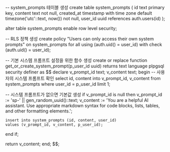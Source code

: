 -- system_prompts 테이블 생성
create table system_prompts (
  id text primary key,
  content text not null,
  created_at timestamp with time zone default timezone('utc'::text, now()) not null,
  user_id uuid references auth.users(id)
);

alter table system_prompts enable row level security;

-- RLS 정책 생성
create policy "Users can only access their own system prompts"
on system_prompts
for all
using (auth.uid() = user_id)
with check (auth.uid() = user_id);

-- 기본 시스템 프롬프트 설정을 위한 함수 생성
create or replace function get_or_create_system_prompt(p_user_id uuid)
returns text
language plpgsql
security definer
as $$
declare
  v_prompt_id text;
  v_content text;
begin
  -- 사용자의 시스템 프롬프트 확인
  select id, content into v_prompt_id, v_content
  from system_prompts
  where user_id = p_user_id
  limit 1;
  
  -- 시스템 프롬프트가 없으면 기본값 생성
  if v_prompt_id is null then
    v_prompt_id := 'sp-' || gen_random_uuid()::text;
    v_content := 'You are a helpful AI assistant. Use appropriate markdown syntax for code blocks, lists, tables, and other formatting elements.';
    
    insert into system_prompts (id, content, user_id)
    values (v_prompt_id, v_content, p_user_id);
  end if;
  
  return v_content;
end;
$$; 